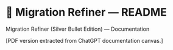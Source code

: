 # 📘 Migration Refiner — README


Migration Refiner (Silver Bullet Edition) — Documentation

[PDF version extracted from ChatGPT documentation canvas.]

